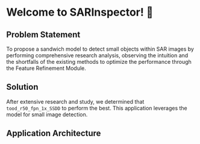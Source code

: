# Welcome to SARInspector! 👋

## Problem Statement
To propose a sandwich model to detect small objects within SAR images by performing comprehensive research analysis, observing the intuition and the shortfalls of the existing methods to optimize the performance through the Feature Refinement Module.

## Solution
After extensive research and study, we determined that `tood_r50_fpn_1x_SSDD` to perform the best. This application leverages the model for small image detection.

## Application Architecture
